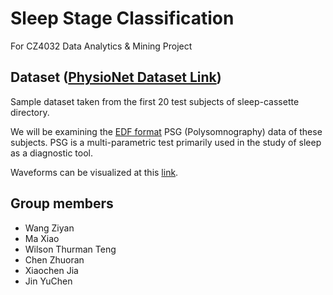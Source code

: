 # Sleep Stage Classification 

For CZ4032 Data Analytics & Mining Project

## Dataset ([PhysioNet Dataset Link](https://physionet.org/content/sleep-edfx/1.0.0/))
Sample dataset taken from the first 20 test subjects of sleep-cassette directory. 

We will be examining the [EDF format](https://www.edfplus.info/) PSG (Polysomnography) data of these subjects. PSG is a multi-parametric test primarily used in the study of sleep as a diagnostic tool.

Waveforms can be visualized at this [link](https://physionet.org/lightwave/?db=sleep-edfx/1.0.0).

## Group members
- Wang Ziyan
- Ma Xiao
- Wilson Thurman Teng
- Chen Zhuoran
- Xiaochen Jia
- Jin YuChen 